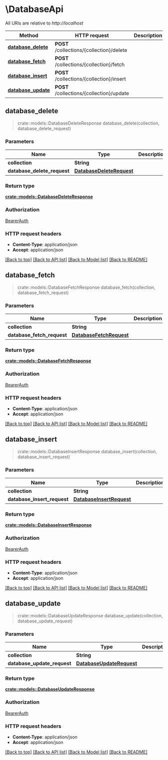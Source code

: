 # \DatabaseApi

All URIs are relative to *http://localhost*

Method | HTTP request | Description
------------- | ------------- | -------------
[**database_delete**](DatabaseApi.md#database_delete) | **POST** /collections/{collection}/delete | 
[**database_fetch**](DatabaseApi.md#database_fetch) | **POST** /collections/{collection}/fetch | 
[**database_insert**](DatabaseApi.md#database_insert) | **POST** /collections/{collection}/insert | 
[**database_update**](DatabaseApi.md#database_update) | **POST** /collections/{collection}/update | 



## database_delete

> crate::models::DatabaseDeleteResponse database_delete(collection, database_delete_request)


### Parameters


Name | Type | Description  | Required | Notes
------------- | ------------- | ------------- | ------------- | -------------
**collection** | **String** |  | [required] |
**database_delete_request** | [**DatabaseDeleteRequest**](DatabaseDeleteRequest.md) |  | [required] |

### Return type

[**crate::models::DatabaseDeleteResponse**](DatabaseDeleteResponse.md)

### Authorization

[BearerAuth](../README.md#BearerAuth)

### HTTP request headers

- **Content-Type**: application/json
- **Accept**: application/json

[[Back to top]](#) [[Back to API list]](../README.md#documentation-for-api-endpoints) [[Back to Model list]](../README.md#documentation-for-models) [[Back to README]](../README.md)


## database_fetch

> crate::models::DatabaseFetchResponse database_fetch(collection, database_fetch_request)


### Parameters


Name | Type | Description  | Required | Notes
------------- | ------------- | ------------- | ------------- | -------------
**collection** | **String** |  | [required] |
**database_fetch_request** | [**DatabaseFetchRequest**](DatabaseFetchRequest.md) |  | [required] |

### Return type

[**crate::models::DatabaseFetchResponse**](DatabaseFetchResponse.md)

### Authorization

[BearerAuth](../README.md#BearerAuth)

### HTTP request headers

- **Content-Type**: application/json
- **Accept**: application/json

[[Back to top]](#) [[Back to API list]](../README.md#documentation-for-api-endpoints) [[Back to Model list]](../README.md#documentation-for-models) [[Back to README]](../README.md)


## database_insert

> crate::models::DatabaseInsertResponse database_insert(collection, database_insert_request)


### Parameters


Name | Type | Description  | Required | Notes
------------- | ------------- | ------------- | ------------- | -------------
**collection** | **String** |  | [required] |
**database_insert_request** | [**DatabaseInsertRequest**](DatabaseInsertRequest.md) |  | [required] |

### Return type

[**crate::models::DatabaseInsertResponse**](DatabaseInsertResponse.md)

### Authorization

[BearerAuth](../README.md#BearerAuth)

### HTTP request headers

- **Content-Type**: application/json
- **Accept**: application/json

[[Back to top]](#) [[Back to API list]](../README.md#documentation-for-api-endpoints) [[Back to Model list]](../README.md#documentation-for-models) [[Back to README]](../README.md)


## database_update

> crate::models::DatabaseUpdateResponse database_update(collection, database_update_request)


### Parameters


Name | Type | Description  | Required | Notes
------------- | ------------- | ------------- | ------------- | -------------
**collection** | **String** |  | [required] |
**database_update_request** | [**DatabaseUpdateRequest**](DatabaseUpdateRequest.md) |  | [required] |

### Return type

[**crate::models::DatabaseUpdateResponse**](DatabaseUpdateResponse.md)

### Authorization

[BearerAuth](../README.md#BearerAuth)

### HTTP request headers

- **Content-Type**: application/json
- **Accept**: application/json

[[Back to top]](#) [[Back to API list]](../README.md#documentation-for-api-endpoints) [[Back to Model list]](../README.md#documentation-for-models) [[Back to README]](../README.md)

